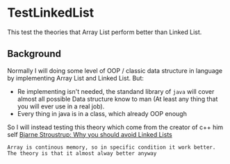 # TestLinkedList

This test the theories that Array List perform better than Linked List.

## Background

Normally I will doing some level of OOP / classic data structure in language by implementing Array List and Linked List. But:
- Re implementing isn't needed, the standand library of `java` will cover almost all possible Data structure know to man (At least any thing that you will ever use in a real job).
- Every thing in java is in a class, which already OOP enough

So I will instead testing this theory which come from the creator of c++ him self [Bjarne Stroustrup: Why you should avoid Linked Lists](https://www.youtube.com/watch?v=YQs6IC-vgmo)

```
Array is continous memory, so in specific condition it work better.
The theory is that it almost alway better anyway 
```
